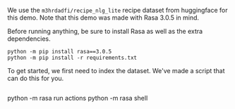 We use the `m3hrdadfi/recipe_nlg_lite` recipe dataset from huggingface for this demo. Note that this demo was made with Rasa 3.0.5 in mind.

Before running anything, be sure to install Rasa as well as the extra dependencies.

```
python -m pip install rasa==3.0.5
python -m pip install -r requirements.txt
```

To get started, we first need to index the dataset. We've made a script that can do this for you. 

```shiyshitom action too. You can talk to the assitant by running the Rasa shell. Don't forget to run the action server too!

```
python -m rasa run actions
python -m rasa shell
```